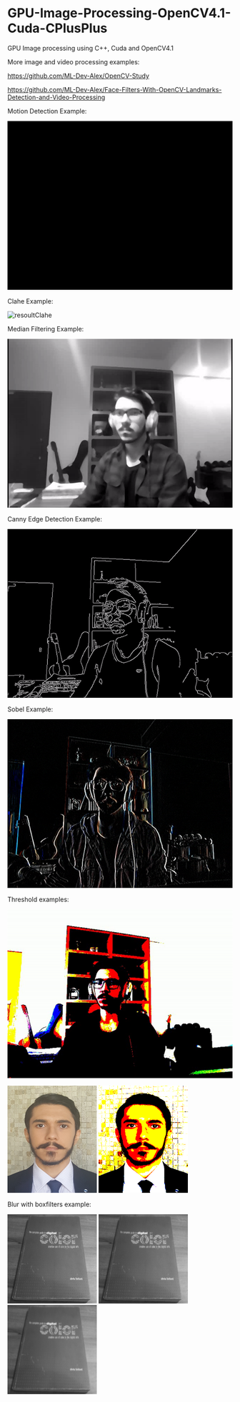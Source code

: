 # GPU-Image-Processing-OpenCV4.1-Cuda-CPlusPlus
GPU Image processing using C++, Cuda and OpenCV4.1

More image and video processing examples:

https://github.com/ML-Dev-Alex/OpenCV-Study

https://github.com/ML-Dev-Alex/Face-Filters-With-OpenCV-Landmarks-Detection-and-Video-Processing


Motion Detection Example:

![resoultMotion](motion.gif)

Clahe Example:

![resoultClahe](clahe.gif)

Median Filtering Example:

![resoultMedian](median.gif)

Canny Edge Detection Example:

![resoultCanny](canny.gif)

Sobel Example:

![resoultSobel](resoultSobel.gif)

Threshold examples:

![resoultThreshold](resoultThreshold.gif)

<p>
  <img width="200" height="240" src="template.png">
  <img width="200" height="240" src="thresholdedImage.png">
</p>


Blur with boxfilters example:

<p>
  <img width="200" height="200" src="Blurred3x3.png">
  <img width="200" height="200" src="Blurred5x5.png">
  <img width="200" height="200" src="Blurred7x7.png">
</p>
